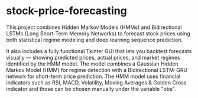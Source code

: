 # stock-price-forecasting
This project combines Hidden Markov Models (HMMs) and Bidirectional LSTMs (Long Short-Term Memory Networks) to forecast stock prices using both statistical regime modeling and deep learning sequence prediction.

It also includes a fully functional Tkinter GUI that lets you backtest forecasts visually — showing predicted prices, actual prices, and market regimes identified by the HMM model.
The model combines a Gaussian Hidden Markov Model (HMM) for regime detection with a Bidirectional LSTM–GRU network for short-term price prediction. The HMM model uses financial indicators such as RSI, MACD, Volatility, Moving Averages & Golden Cross indicator and those can be chosen manually under the variable "obs".
